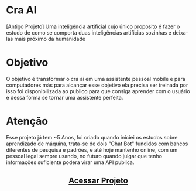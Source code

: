 # Cra AI
[Antigo Projeto] Uma inteligência artificial cujo único proposito é fazer o estudo de como se comporta duas inteligências artificias sozinhas e deixa-las mais próximo da humanidade

# Objetivo
O objetivo é transformar o cra ai em uma assistente pessoal mobile e para computadores más para alcançar esse objetivo ela precisa ser treinada por isso foi disponibilizada ao publico para que consiga aprender com o usuário e dessa forma se tornar uma assistente perfeita.

# Atenção
Esse projeto já tem ~5 Anos, foi criado quando iniciei os estudos sobre aprendizado de máquina, trata-se de dois "Chat Bot" fundidos com bancos diferentes de pesquisa e padrões, e até hoje mantenho online, com um pessoal legal sempre usando, no futuro quando julgar que tenho informações suficiente podera virar uma API publica.

<h2 align="center">
    <a href="http://ai.joaovitor.gq/" target="_blank">Acessar Projeto</a>
</h2>
